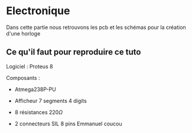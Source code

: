 # Electronique

Dans cette partie nous retrouvons les pcb et les schémas pour la création d'une horloge

## Ce qu'il faut pour reproduire ce tuto

Logiciel : Proteus 8

Composants :

* Atmega238P-PU

* Afficheur 7 segments 4 digits

* 8 résistances $220 \Omega$

* 2 connecteurs SIL 8 pins
Emmanuel
coucou
